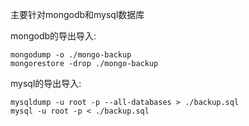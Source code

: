 主要针对mongodb和mysql数据库

mongodb的导出导入:

    mongodump -o ./mongo-backup
    mongorestore -drop ./mongo-backup

mysql的导出导入:

    mysqldump -u root -p --all-databases > ./backup.sql
    mysql -u root -p < ./backup.sql
